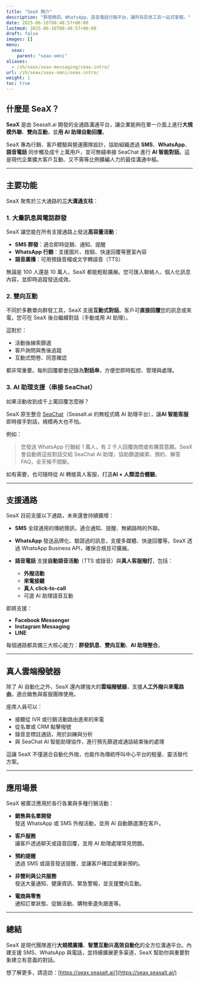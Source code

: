 ```yaml
---
title: "SeaX 簡介"
description: "群發簡訊、WhatsApp、語音電話行銷平台，讓所有訊息工具一站式掌握。"
date: 2025-06-16T08:48:57+00:00
lastmod: 2025-06-16T08:48:57+00:00
draft: false
images: []
menu:
  seax:
    parent: "seax-omni"
aliases:
  - /zh/seax/seax-messaging/seax-intro/
url: /zh/seax/seax-omni/seax-intro/
weight: 1
toc: true
---
```


## 什麼是 SeaX？

**SeaX** 是由 Seasalt.ai 開發的全通路溝通平台，讓企業能夠在單一介面上進行**大規模外聯**、**雙向互動**，並**用 AI 助理自動回覆**。

SeaX 專為行銷、客戶體驗與營運團隊設計，協助組織透過 **SMS**、**WhatsApp**、**語音電話** 同步觸及成千上萬用戶，並可無縫串接 SeaChat 進行 **AI 智能對話**。這是現代企業擴大客戶互動、又不需等比例擴編人力的最佳溝通中樞。

---

## 主要功能

SeaX 聚焦於三大通路的**三大溝通支柱**：

### 1. 大量訊息與電話群發

SeaX 讓您能在所有支援通路上發送**高容量活動**：

* **SMS 群發**：適合即時促銷、通知、提醒
* **WhatsApp 行銷**：支援圖片、按鈕、快速回覆等豐富內容
* **語音廣播**：可用預錄音檔或文字轉語音（TTS）

無論是 100 人還是 10 萬人，SeaX 都能輕鬆擴展。您可匯入聯絡人、個人化訊息內容，並即時追蹤發送成效。

### 2. 雙向互動

不同於多數單向群發工具，SeaX 支援**互動式對話**。客戶可**直接回覆**您的訊息或來電，您可在 SeaX 後台繼續對話（手動或用 AI 助理）。

這對於：

* 活動後線索篩選
* 客戶詢問與售後追蹤
* 互動式問卷、同意確認

都非常重要。每則回覆都會記錄為**對話串**，方便您即時監控、管理與處理。

### 3. AI 助理支援（串接 SeaChat）

如果活動收到成千上萬回覆怎麼辦？

SeaX 原生整合 [SeaChat](https://chat.seasalt.ai)（Seasalt.ai 的無程式碼 AI 助理平台），讓**AI 智能客服**即時接手對話，規模再大也不怕。

例如：

> 您發送 WhatsApp 行銷給 1 萬人，有 2 千人回覆詢問或有購買意願。SeaX 會自動將這些對話交給 SeaChat AI 助理，協助篩選線索、預約、解答 FAQ，全天候不間斷。

如有需要，也可隨時從 AI 轉接真人客服，打造**AI + 人類混合體驗**。

---

## 支援通路

SeaX 目前支援以下通路，未來還會持續擴增：

* **SMS**
  全球通用的傳統簡訊，適合通知、提醒、無網路時的外聯。

* **WhatsApp**
  發送品牌化、驗證過的訊息，支援多媒體、快速回覆等。SeaX 透過 WhatsApp Business API，確保合規且可擴展。

* **語音電話**
  支援**自動語音活動**（TTS 或錄音）與**真人客服撥打**，包括：

  * **外撥活動**
  * **來電接聽**
  * **真人 click-to-call**
  * 可選 AI 助理語音互動

即將支援：

* **Facebook Messenger**
* **Instagram Messaging**
* **LINE**

每個通路都具備三大核心能力：**群發訊息**、**雙向互動**、**AI 助理整合**。

---

## 真人雲端撥號器

除了 AI 自動化之外，SeaX 還內建強大的**雲端撥號器**，支援**人工外撥**與**來電路由**，適合銷售與客服團隊使用。

座席人員可以：

* 接聽從 IVR 或行銷活動路由進來的來電
* 從名單或 CRM 點擊撥號
* 錄音並標註通話，用於訓練與分析
* 與 SeaChat AI 智能助理協作，進行預先篩選或通話結束後的處理

這讓 SeaX 不僅適合自動化外撥，也能作為傳統呼叫中心平台的輕量、靈活替代方案。

---

## 應用場景

SeaX 被廣泛應用於各行各業與多種行銷活動：

* **銷售與名單開發**  
  發送 WhatsApp 或 SMS 外撥活動，並用 AI 自動篩選潛在客戶。

* **客戶服務**  
  讓客戶透過聊天或語音回覆，並用 AI 助理處理常見問題。

* **預約提醒**  
  透過 SMS 或語音發送提醒，並讓客戶確認或重新預約。

* **非營利與公共服務**  
  發送大量通知、健康資訊、緊急警報，並支援雙向互動。

* **電商與零售**  
  通知訂單狀態、促銷活動、購物車遺失跟進等。

---

## 總結

SeaX 是現代團隊進行**大規模廣播**、**智慧互動**與**高效自動化**的全方位溝通平台。內建支援 SMS、WhatsApp 與電話，並持續擴展更多渠道，SeaX 幫助你與重要對象建立有意義的對話。

想了解更多，請造訪：[https://seax.seasalt.ai/](https://seax.seasalt.ai/)
